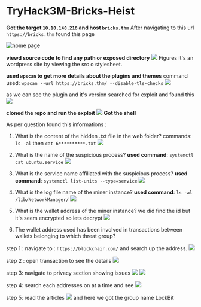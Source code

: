# TryHack3M-Bricks-Heist


**Got the target `10.10.140.218` and host `bricks.thm`**
After navigating to this url `https://bricks.thm` found this page

![home page](screenshots/Screenshot_2025-01-30_07_15_09.png)

**viewd source code to find any path or exposed directory**
![](screenshots/Screenshot_2025-01-30_07_15_15.png)
Figures it's an wordpress site by viewing the src o stylesheet.

**used `wpscan` to get more details about the plugins and themes**
command used: `wpscan --url https://bricks.thm/ --disable-tls-checks`
![](screenshots/Screenshot_2025-01-30_07_40_10.png)

as we can see the plugin and it's version searched for exploit and found this
![](/screenshots/Screenshot_2025-01-30_07_17_11.png)

**cloned the repo and run the exploit**
![](screenshots/Screenshot_2025-01-30_07_19_36.png)
**Got the shell**

As per question found this informations :
1. What is the content of the hidden .txt file in the web folder?
commands: `ls -al` then `cat 6**********.txt`
![](screenshots/Screenshot_2025-01-30_07_21_05.png)

2. What is the name of the suspicious process?
**used command**: `systemctl cat ubuntu.service`
![](screenshots/Screenshot_2025-01-30_07_47_40.png)

3. What is the service name affiliated with the suspicious process?
**used command**: `systemctl list-units --type=service`
![](screenshots/Screenshot_2025-01-30_07_24_51.png)

4. What is the log file name of the miner instance?
**used command**: `ls -al /lib/NetworkManager/`
![](screenshots/Screenshot_2025-01-30_07_52_02.png)

5. What is the wallet address of the miner instance?
we did find the id but it's seem encrypted so lets decrypt
![](screenshots/Screenshot_2025-01-30_07_55_28.png)

6. The wallet address used has been involved in transactions between wallets belonging to which threat group?

step 1 : navigate to : `https://blockchair.com/` and search up the address.
![](screenshots/Screenshot_2025-01-30_07_58_22.png)

step 2 : open transaction to see the details
![](screenshots/Screenshot_2025-01-30_07_58_35.png)

step 3: navigate to privacy section showing issues 
![](screenshots/Screenshot_2025-01-30_07_58_42.png)
![](screenshots/Screenshot_2025-01-30_07_59_21.png)

step 4: search each addresses on at a time and see
![](screenshots/Screenshot_2025-01-30_08_00_27.png)

step 5: read the articles
![](screenshots/Screenshot_2025-01-30_08_01_23.png)
and here we got the group name LockBit
